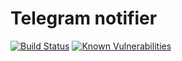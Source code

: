 # Telegram notifier

[![Build Status](https://travis-ci.com/dovydasvenckus/telegram-notifier.svg?branch=main)](https://travis-ci.com/dovydasvenckus/telegram-notifier)
[![Known Vulnerabilities](https://snyk.io//test/github/dovydasvenckus/telegram-notifier/badge.svg?targetFile=app/build.gradle)](https://snyk.io//test/github/dovydasvenckus/telegram-notifier?targetFile=app/build.gradle)